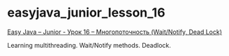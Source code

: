 # easyjava_junior_lesson_16 
[Easy Java – Junior - Урок 16 – Многопоточность (Wait/Notify, Dead Lock)](https://www.youtube.com/watch?v=nrYsm9W6Y68&list=PLKhfc818kaM4Dgqi2RfgndFrUOzKMJF7S&index=17)

Learning multithreading. Wait/Notify methods. Deadlock.
